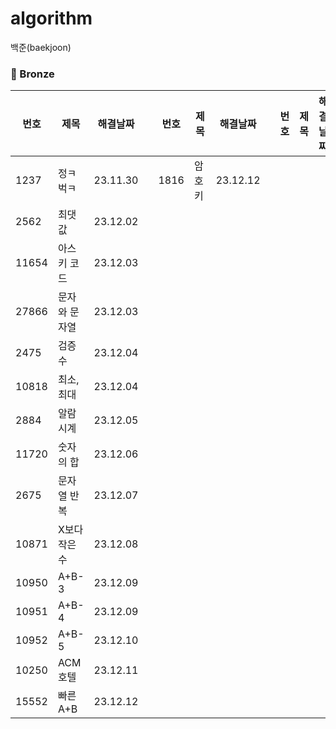 # algorithm
백준(baekjoon)

### 🥉 Bronze
|번호|제목|해결날짜||번호|제목|해결날짜||번호|제목|해결날짜|
|---|---|---|---|---|---|---|---|---|---|---|
|1237|정ㅋ벅ㅋ|23.11.30||1816|암호 키|23.12.12||
|2562|최댓값|23.12.02||
|11654|아스키 코드|23.12.03||
|27866|문자와 문자열|23.12.03||
|2475|검증수|23.12.04||
|10818|최소, 최대|23.12.04||
|2884|알람 시계|23.12.05||
|11720|숫자의 합|23.12.06||
|2675|문자열 반복|23.12.07||
|10871|X보다 작은 수|23.12.08||
|10950|A+B-3|23.12.09||
|10951|A+B-4|23.12.09||
|10952|A+B-5|23.12.10||
|10250|ACM 호텔|23.12.11||
|15552|빠른 A+B|23.12.12||
